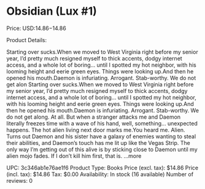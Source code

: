 # Obsidian (Lux #1)

Price: USD:$14.86-$14.86

Product Details:

Starting over sucks.When we moved to West Virginia right before my senior year, I’d pretty much resigned myself to thick accents, dodgy internet access, and a whole lot of boring… until I spotted my hot neighbor, with his looming height and eerie green eyes. Things were looking up.And then he opened his mouth.Daemon is infuriating. Arrogant. Stab-worthy. We do not get alon Starting over sucks.When we moved to West Virginia right before my senior year, I’d pretty much resigned myself to thick accents, dodgy internet access, and a whole lot of boring… until I spotted my hot neighbor, with his looming height and eerie green eyes. Things were looking up.And then he opened his mouth.Daemon is infuriating. Arrogant. Stab-worthy. We do not get along. At all. But when a stranger attacks me and Daemon literally freezes time with a wave of his hand, well, something… unexpected happens. The hot alien living next door marks me.You heard me. Alien. Turns out Daemon and his sister have a galaxy of enemies wanting to steal their abilities, and Daemon’s touch has me lit up like the Vegas Strip. The only way I’m getting out of this alive is by sticking close to Daemon until my alien mojo fades. If I don’t kill him first, that is. ...more

UPC: 3c346ab1e76ae1f6
Product Type: Books
Price (excl. tax): $14.86
Price (incl. tax): $14.86
Tax: $0.00
Availability: In stock (16 available)
Number of reviews: 0